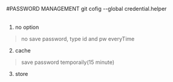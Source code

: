 #PASSWORD MANAGEMENT
git cofig --global credential.helper <option>

1. no option
>no save password, type id and pw everyTime
  
2. cache
>save password temporaily(15 minute)
  
3. store
    

